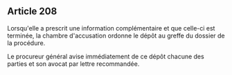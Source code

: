 Article 208
----
Lorsqu'elle a prescrit une information complémentaire et que celle-ci est
terminée, la chambre d'accusation ordonne le dépôt au greffe du dossier de la
procédure.

Le procureur général avise immédiatement de ce dépôt chacune des parties et son
avocat par lettre recommandée.
